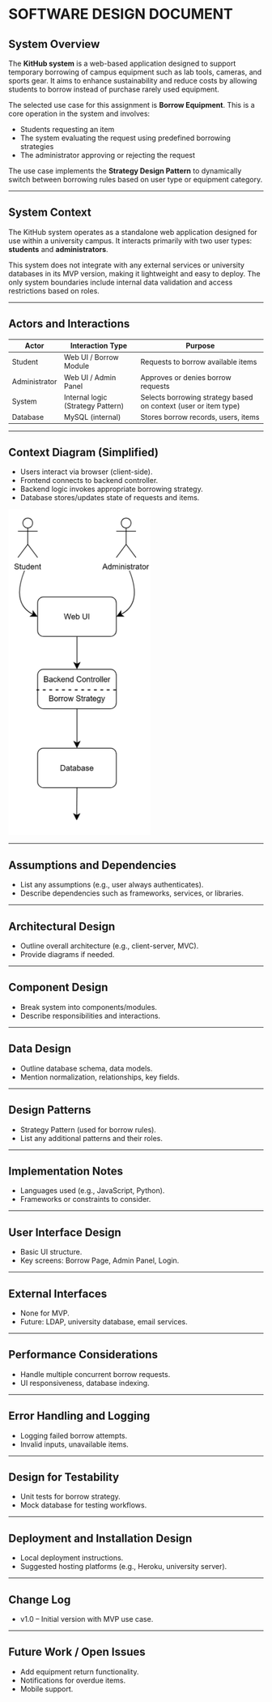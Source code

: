 # SOFTWARE DESIGN DOCUMENT

## System Overview

The **KitHub system** is a web-based application designed to support temporary borrowing of campus equipment such as lab tools, cameras, and sports gear. It aims to enhance sustainability and reduce costs by allowing students to borrow instead of purchase rarely used equipment.

The selected use case for this assignment is **Borrow Equipment**. This is a core operation in the system and involves:

- Students requesting an item
- The system evaluating the request using predefined borrowing strategies
- The administrator approving or rejecting the request

The use case implements the **Strategy Design Pattern** to dynamically switch between borrowing rules based on user type or equipment category.

---

## System Context

The KitHub system operates as a standalone web application designed for use within a university campus. It interacts primarily with two user types: **students** and **administrators**.

This system does not integrate with any external services or university databases in its MVP version, making it lightweight and easy to deploy. The only system boundaries include internal data validation and access restrictions based on roles.

---

## Actors and Interactions

| Actor        | Interaction Type         | Purpose                                      |
|--------------|--------------------------|----------------------------------------------|
| Student      | Web UI / Borrow Module   | Requests to borrow available items           |
| Administrator| Web UI / Admin Panel     | Approves or denies borrow requests           |
| System       | Internal logic (Strategy Pattern) | Selects borrowing strategy based on context (user or item type) |
| Database     | MySQL (internal)         | Stores borrow records, users, items          |

---

## Context Diagram (Simplified)

- Users interact via browser (client-side).
- Frontend connects to backend controller.
- Backend logic invokes appropriate borrowing strategy.
- Database stores/updates state of requests and items.

![](context-diagram.png)

---

## Assumptions and Dependencies

* List any assumptions (e.g., user always authenticates).
* Describe dependencies such as frameworks, services, or libraries.

---

## Architectural Design

* Outline overall architecture (e.g., client-server, MVC).
* Provide diagrams if needed.

---

## Component Design

* Break system into components/modules.
* Describe responsibilities and interactions.

---

## Data Design

* Outline database schema, data models.
* Mention normalization, relationships, key fields.

---

## Design Patterns

* Strategy Pattern (used for borrow rules).
* List any additional patterns and their roles.

---

## Implementation Notes

* Languages used (e.g., JavaScript, Python).
* Frameworks or constraints to consider.

---

## User Interface Design

* Basic UI structure.
* Key screens: Borrow Page, Admin Panel, Login.

---

## External Interfaces

* None for MVP.
* Future: LDAP, university database, email services.

---

## Performance Considerations

* Handle multiple concurrent borrow requests.
* UI responsiveness, database indexing.

---

## Error Handling and Logging

* Logging failed borrow attempts.
* Invalid inputs, unavailable items.

---

## Design for Testability

* Unit tests for borrow strategy.
* Mock database for testing workflows.

---

## Deployment and Installation Design

* Local deployment instructions.
* Suggested hosting platforms (e.g., Heroku, university server).

---

## Change Log

* v1.0 – Initial version with MVP use case.

---

## Future Work / Open Issues

* Add equipment return functionality.
* Notifications for overdue items.
* Mobile support.
